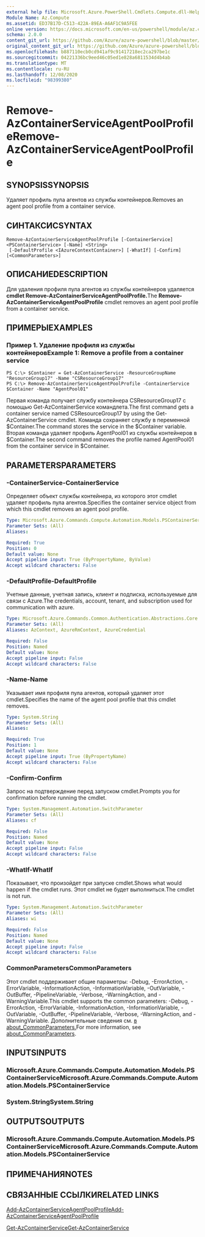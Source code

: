 ```yaml
---
external help file: Microsoft.Azure.PowerShell.Cmdlets.Compute.dll-Help.xml
Module Name: Az.Compute
ms.assetid: ED37B17D-C513-422A-89EA-A6AF1C9A5FEE
online version: https://docs.microsoft.com/en-us/powershell/module/az.compute/remove-azcontainerserviceagentpoolprofile
schema: 2.0.0
content_git_url: https://github.com/Azure/azure-powershell/blob/master/src/Compute/Compute/help/Remove-AzContainerServiceAgentPoolProfile.md
original_content_git_url: https://github.com/Azure/azure-powershell/blob/master/src/Compute/Compute/help/Remove-AzContainerServiceAgentPoolProfile.md
ms.openlocfilehash: b887110ecb0cd941af9c91417218ec2ca297be1c
ms.sourcegitcommit: 04221336bc9eed46c05ed1e828a6811534d4b4ab
ms.translationtype: MT
ms.contentlocale: ru-RU
ms.lasthandoff: 12/08/2020
ms.locfileid: "98399380"
---
```

# <span data-ttu-id="ebd26-101">Remove-AzContainerServiceAgentPoolProfile</span><span class="sxs-lookup"><span data-stu-id="ebd26-101">Remove-AzContainerServiceAgentPoolProfile</span></span>

## <span data-ttu-id="ebd26-102">SYNOPSIS</span><span class="sxs-lookup"><span data-stu-id="ebd26-102">SYNOPSIS</span></span>
<span data-ttu-id="ebd26-103">Удаляет профиль пула агентов из службы контейнеров.</span><span class="sxs-lookup"><span data-stu-id="ebd26-103">Removes an agent pool profile from a container service.</span></span>

## <span data-ttu-id="ebd26-104">СИНТАКСИС</span><span class="sxs-lookup"><span data-stu-id="ebd26-104">SYNTAX</span></span>

```
Remove-AzContainerServiceAgentPoolProfile [-ContainerService] <PSContainerService> [-Name] <String>
 [-DefaultProfile <IAzureContextContainer>] [-WhatIf] [-Confirm] [<CommonParameters>]
```

## <span data-ttu-id="ebd26-105">ОПИСАНИЕ</span><span class="sxs-lookup"><span data-stu-id="ebd26-105">DESCRIPTION</span></span>
<span data-ttu-id="ebd26-106">Для удаления профиля пула агентов из службы контейнеров удаляется **cmdlet Remove-AzContainerServiceAgentPoolProfile.**</span><span class="sxs-lookup"><span data-stu-id="ebd26-106">The **Remove-AzContainerServiceAgentPoolProfile** cmdlet removes an agent pool profile from a container service.</span></span>

## <span data-ttu-id="ebd26-107">ПРИМЕРЫ</span><span class="sxs-lookup"><span data-stu-id="ebd26-107">EXAMPLES</span></span>

### <span data-ttu-id="ebd26-108">Пример 1. Удаление профиля из службы контейнеров</span><span class="sxs-lookup"><span data-stu-id="ebd26-108">Example 1: Remove a profile from a container service</span></span>
```
PS C:\> $Container = Get-AzContainerService -ResourceGroupName "ResourceGroup17" -Name "CSResourceGroup17" 
PS C:\> Remove-AzContainerServiceAgentPoolProfile -ContainerService $Container -Name "AgentPool01"
```

<span data-ttu-id="ebd26-109">Первая команда получает службу контейнера CSResourceGroup17 с помощью Get-AzContainerService командлета.</span><span class="sxs-lookup"><span data-stu-id="ebd26-109">The first command gets a container service named CSResourceGroup17 by using the Get-AzContainerService cmdlet.</span></span>
<span data-ttu-id="ebd26-110">Команда сохраняет службу в переменной $Container.</span><span class="sxs-lookup"><span data-stu-id="ebd26-110">The command stores the service in the $Container variable.</span></span>
<span data-ttu-id="ebd26-111">Вторая команда удаляет профиль AgentPool01 из службы контейнеров в $Container.</span><span class="sxs-lookup"><span data-stu-id="ebd26-111">The second command removes the profile named AgentPool01 from the container service in $Container.</span></span>

## <span data-ttu-id="ebd26-112">PARAMETERS</span><span class="sxs-lookup"><span data-stu-id="ebd26-112">PARAMETERS</span></span>

### <span data-ttu-id="ebd26-113">-ContainerService</span><span class="sxs-lookup"><span data-stu-id="ebd26-113">-ContainerService</span></span>
<span data-ttu-id="ebd26-114">Определяет объект службы контейнера, из которого этот cmdlet удаляет профиль пула агентов.</span><span class="sxs-lookup"><span data-stu-id="ebd26-114">Specifies the container service object from which this cmdlet removes an agent pool profile.</span></span>

```yaml
Type: Microsoft.Azure.Commands.Compute.Automation.Models.PSContainerService
Parameter Sets: (All)
Aliases:

Required: True
Position: 0
Default value: None
Accept pipeline input: True (ByPropertyName, ByValue)
Accept wildcard characters: False
```

### <span data-ttu-id="ebd26-115">-DefaultProfile</span><span class="sxs-lookup"><span data-stu-id="ebd26-115">-DefaultProfile</span></span>
<span data-ttu-id="ebd26-116">Учетные данные, учетная запись, клиент и подписка, используемые для связи с Azure.</span><span class="sxs-lookup"><span data-stu-id="ebd26-116">The credentials, account, tenant, and subscription used for communication with azure.</span></span>

```yaml
Type: Microsoft.Azure.Commands.Common.Authentication.Abstractions.Core.IAzureContextContainer
Parameter Sets: (All)
Aliases: AzContext, AzureRmContext, AzureCredential

Required: False
Position: Named
Default value: None
Accept pipeline input: False
Accept wildcard characters: False
```

### <span data-ttu-id="ebd26-117">-Name</span><span class="sxs-lookup"><span data-stu-id="ebd26-117">-Name</span></span>
<span data-ttu-id="ebd26-118">Указывает имя профиля пула агентов, который удаляет этот cmdlet.</span><span class="sxs-lookup"><span data-stu-id="ebd26-118">Specifies the name of the agent pool profile that this cmdlet removes.</span></span>

```yaml
Type: System.String
Parameter Sets: (All)
Aliases:

Required: True
Position: 1
Default value: None
Accept pipeline input: True (ByPropertyName)
Accept wildcard characters: False
```

### <span data-ttu-id="ebd26-119">-Confirm</span><span class="sxs-lookup"><span data-stu-id="ebd26-119">-Confirm</span></span>
<span data-ttu-id="ebd26-120">Запрос на подтверждение перед запуском cmdlet.</span><span class="sxs-lookup"><span data-stu-id="ebd26-120">Prompts you for confirmation before running the cmdlet.</span></span>

```yaml
Type: System.Management.Automation.SwitchParameter
Parameter Sets: (All)
Aliases: cf

Required: False
Position: Named
Default value: None
Accept pipeline input: False
Accept wildcard characters: False
```

### <span data-ttu-id="ebd26-121">-WhatIf</span><span class="sxs-lookup"><span data-stu-id="ebd26-121">-WhatIf</span></span>
<span data-ttu-id="ebd26-122">Показывает, что произойдет при запуске cmdlet.</span><span class="sxs-lookup"><span data-stu-id="ebd26-122">Shows what would happen if the cmdlet runs.</span></span> <span data-ttu-id="ebd26-123">Этот cmdlet не будет выполниться.</span><span class="sxs-lookup"><span data-stu-id="ebd26-123">The cmdlet is not run.</span></span>

```yaml
Type: System.Management.Automation.SwitchParameter
Parameter Sets: (All)
Aliases: wi

Required: False
Position: Named
Default value: None
Accept pipeline input: False
Accept wildcard characters: False
```

### <span data-ttu-id="ebd26-124">CommonParameters</span><span class="sxs-lookup"><span data-stu-id="ebd26-124">CommonParameters</span></span>
<span data-ttu-id="ebd26-125">Этот cmdlet поддерживает общие параметры: -Debug, -ErrorAction, -ErrorVariable, -InformationAction, -InformationVariable, -OutVariable, -OutBuffer, -PipelineVariable, -Verbose, -WarningAction, and -WarningVariable.</span><span class="sxs-lookup"><span data-stu-id="ebd26-125">This cmdlet supports the common parameters: -Debug, -ErrorAction, -ErrorVariable, -InformationAction, -InformationVariable, -OutVariable, -OutBuffer, -PipelineVariable, -Verbose, -WarningAction, and -WarningVariable.</span></span> <span data-ttu-id="ebd26-126">Дополнительные сведения см. [в about_CommonParameters.](http://go.microsoft.com/fwlink/?LinkID=113216)</span><span class="sxs-lookup"><span data-stu-id="ebd26-126">For more information, see [about_CommonParameters](http://go.microsoft.com/fwlink/?LinkID=113216).</span></span>

## <span data-ttu-id="ebd26-127">INPUTS</span><span class="sxs-lookup"><span data-stu-id="ebd26-127">INPUTS</span></span>

### <span data-ttu-id="ebd26-128">Microsoft.Azure.Commands.Compute.Automation.Models.PSContainerService</span><span class="sxs-lookup"><span data-stu-id="ebd26-128">Microsoft.Azure.Commands.Compute.Automation.Models.PSContainerService</span></span>

### <span data-ttu-id="ebd26-129">System.String</span><span class="sxs-lookup"><span data-stu-id="ebd26-129">System.String</span></span>

## <span data-ttu-id="ebd26-130">OUTPUTS</span><span class="sxs-lookup"><span data-stu-id="ebd26-130">OUTPUTS</span></span>

### <span data-ttu-id="ebd26-131">Microsoft.Azure.Commands.Compute.Automation.Models.PSContainerService</span><span class="sxs-lookup"><span data-stu-id="ebd26-131">Microsoft.Azure.Commands.Compute.Automation.Models.PSContainerService</span></span>

## <span data-ttu-id="ebd26-132">ПРИМЕЧАНИЯ</span><span class="sxs-lookup"><span data-stu-id="ebd26-132">NOTES</span></span>

## <span data-ttu-id="ebd26-133">СВЯЗАННЫЕ ССЫЛКИ</span><span class="sxs-lookup"><span data-stu-id="ebd26-133">RELATED LINKS</span></span>

[<span data-ttu-id="ebd26-134">Add-AzContainerServiceAgentPoolProfile</span><span class="sxs-lookup"><span data-stu-id="ebd26-134">Add-AzContainerServiceAgentPoolProfile</span></span>](./Add-AzContainerServiceAgentPoolProfile.md)

[<span data-ttu-id="ebd26-135">Get-AzContainerService</span><span class="sxs-lookup"><span data-stu-id="ebd26-135">Get-AzContainerService</span></span>](./Get-AzContainerService.md)


